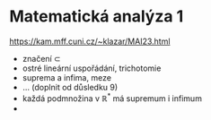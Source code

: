 # Matematická analýza 1

https://kam.mff.cuni.cz/~klazar/MAI23.html

- značení $\subset$
- ostré lineární uspořádání, trichotomie
- suprema a infima, meze
- … (doplnit od důsledku 9)
- každá podmnožina v $\mathbb R^*$ má supremum i infimum
- 